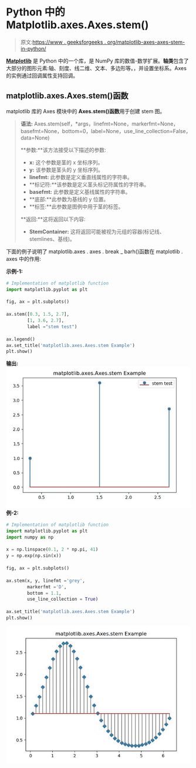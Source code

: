 # Python 中的 Matplotlib.axes.Axes.stem()

> 原文:[https://www . geeksforgeeks . org/matplotlib-axes-axes-stem-in-python/](https://www.geeksforgeeks.org/matplotlib-axes-axes-stem-in-python/)

**[Matplotlib](https://www.geeksforgeeks.org/python-introduction-matplotlib/)** 是 Python 中的一个库，是 NumPy 库的数值-数学扩展。**轴类**包含了大部分的图形元素:轴、刻度、线二维、文本、多边形等。，并设置坐标系。Axes 的实例通过回调属性支持回调。

## matplotlib.axes.Axes.stem()函数

matplotlib 库的 Axes 模块中的 **Axes.stem()函数**用于创建 stem 图。

> **语法:** Axes.stem(self，*args，linefmt=None，markerfmt=None，basefmt=None，bottom=0，label=None，use_line_collection=False，data=None)
> 
> **参数:**该方法接受以下描述的参数:
> 
> *   **x:** 这个参数是茎的 x 坐标序列。
> *   **y:** 该参数是茎头的 y 坐标序列。
> *   **linefmt:** 此参数是定义垂直线属性的字符串。
> *   **标记符:**该参数是定义茎头标记符属性的字符串。
> *   **basefmt:** 此参数是定义基线属性的字符串。
> *   **底部:**此参数为基线的 y 位置。
> *   **标签:**此参数是图例中用于茎的标签。
> 
> **返回:**这将返回以下内容:
> 
> *   **StemContainer:** 这将返回可能被视为元组的容器(标记线、stemlines、基线)。

下面的例子说明了 matplotlib.axes . axes . break _ barh()函数在 matplotlib . axes 中的作用:

**示例-1:**

```py
# Implementation of matplotlib function
import matplotlib.pyplot as plt

fig, ax = plt.subplots()

ax.stem([0.3, 1.5, 2.7], 
        [1, 3.6, 2.7], 
        label ="stem test")

ax.legend()
ax.set_title('matplotlib.axes.Axes.stem Example')
plt.show()
```

**输出:**
![](img/c50e022aa8269e0b5bff7e96b255f765.png)
**例-2:**

```py
# Implementation of matplotlib function
import matplotlib.pyplot as plt
import numpy as np

x = np.linspace(0.1, 2 * np.pi, 41)
y = np.exp(np.sin(x))

fig, ax = plt.subplots()

ax.stem(x, y, linefmt ='grey', 
        markerfmt ='D', 
        bottom = 1.1, 
        use_line_collection = True)

ax.set_title('matplotlib.axes.Axes.stem Example')
plt.show()
```

![](img/ff79431fb81890084428c973781693e2.png)
